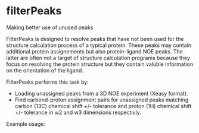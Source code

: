 # filterPeaks
Making better use of unused peaks

FilterPeaks is designed to resolve peaks that have not been used
for the structure calculation process of a typical protein.
These peaks may contain additional protein assignements but also
protein-ligand NOE peaks. The latter are often not a target of 
structure calculation programs because they focus on resolving 
the protein structure but they contain valuble information on 
the orientation of the ligand.

FilterPeaks performs this task by:
* Loading unassigned peaks from a 3D NOE experiment (Xeasy format).
* Find carbond-proton assignment pairs for unassigned peaks
  matching carbon (13C) chemical shift +/- tolerance and proton (1H)
  chemical shift +/- tolerance in w2 and w3 dimensions respectivly.

Example usage:
